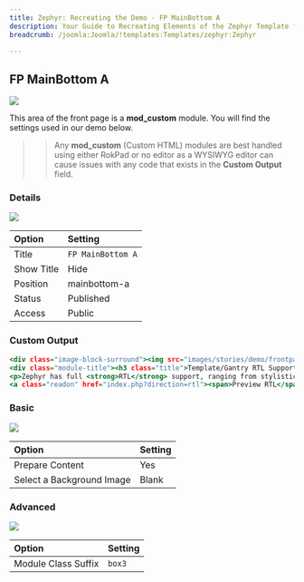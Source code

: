 ```yaml
---
title: Zephyr: Recreating the Demo - FP MainBottom A
description: Your Guide to Recreating Elements of the Zephyr Template for Joomla
breadcrumb: /joomla:Joomla/!templates:Templates/zephyr:Zephyr

---
```


FP MainBottom A
-----

![][demo]

This area of the front page is a **mod_custom** module. You will find the settings used in our demo below.

>> Any **mod_custom** (Custom HTML) modules are best handled using either RokPad or no editor as a WYSIWYG editor can cause issues with any code that exists in the **Custom Output** field.

### Details

![][demo2]

| Option     | Setting           |
| :--------- | :---------------- |
| Title      | `FP MainBottom A` |
| Show Title | Hide              |
| Position   | mainbottom-a      |
| Status     | Published         |
| Access     | Public            |

### Custom Output

~~~ .html
<div class="image-block-surround"><img src="images/stories/demo/frontpage/roktabs-example2.jpg" alt="image" class="image-block" /></div>
<div class="module-title"><h3 class="title">Template/Gantry RTL Support</h3></div>
<p>Zephyr has full <strong>RTL</strong> support, ranging from stylistic elements such as typography, to the <strong>Gantry Framework</strong> itself.</p>
<a class="readon" href="index.php?direction=rtl"><span>Preview RTL</span></a>
~~~

### Basic

![][demo3]

| Option                    | Setting |  
| :------------------------ | :------ |  
| Prepare Content           | Yes     |  
| Select a Background Image | Blank   |

### Advanced

![][demo4]

| Option              | Setting |  
| :------------------ | :------ |  
| Module Class Suffix | `box3`  |  

[demo]: assets/demo_4.jpeg
[demo2]: assets/demo_4a.jpeg
[demo3]: assets/demo_4b.jpeg
[demo4]: assets/demo_4c.jpeg
